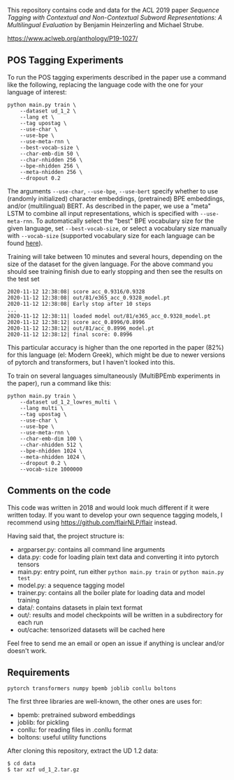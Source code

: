This repository contains code and data for the ACL 2019 paper *Sequence Tagging with Contextual and Non-Contextual Subword Representations: A Multilingual Evaluation* by Benjamin Heinzerling and Michael Strube.

https://www.aclweb.org/anthology/P19-1027/

## POS Tagging Experiments

To run the POS tagging experiments described in the paper use a command like the following, replacing the language code with the one for your language of interest:

```
python main.py train \
    --dataset ud_1_2 \
    --lang et \
    --tag upostag \
    --use-char \
    --use-bpe \
    --use-meta-rnn \
    --best-vocab-size \
    --char-emb-dim 50 \
    --char-nhidden 256 \
    --bpe-nhidden 256 \
    --meta-nhidden 256 \
    --dropout 0.2
```

The arguments `--use-char`, `--use-bpe`, `--use-bert` specify whether to use (randomly initialized) character embeddings, (pretrained) BPE embeddings, and/or (multilingual) BERT. As described in the paper, we use a "meta" LSTM to combine all input representations, which is specified with `--use-meta-rnn`. To automatically select the "best" BPE vocabulary size for the given language, set `--best-vocab-size`, or select a vocabulary size manually with `--vocab-size` (supported vocabulary size for each language can be found [here](https://nlp.h-its.org/bpemb/#download)).

Training will take between 10 minutes and several hours, depending on the size of the dataset for the given language. For the above command you should see training finish due to early stopping and then see the results on the test set

```
2020-11-12 12:38:08| score acc_0.9316/0.9328
2020-11-12 12:38:08| out/81/e365_acc_0.9328_model.pt
2020-11-12 12:38:08| Early stop after 10 steps
...
2020-11-12 12:38:11| loaded model out/81/e365_acc_0.9328_model.pt
2020-11-12 12:38:12| score acc_0.8996/0.8996
2020-11-12 12:38:12| out/81/acc_0.8996_model.pt
2020-11-12 12:38:12| final score: 0.8996
```
This particular accuracy is higher than the one reported in the paper (82%) for this language (el: Modern Greek), which might be due to newer versions of pytorch and transformers, but I haven't looked into this.

To train on several languages simultaneously (MultiBPEmb experiments in the paper), run a command like this:

```
python main.py train \
    --dataset ud_1_2_lowres_multi \
    --lang multi \
    --tag upostag \
    --use-char \
    --use-bpe \
    --use-meta-rnn \
    --char-emb-dim 100 \
    --char-nhidden 512 \
    --bpe-nhidden 1024 \
    --meta-nhidden 1024 \
    --dropout 0.2 \
    --vocab-size 1000000
```

## Comments on the code

This code was written in 2018 and would look much different if it were written today.
If you want to develop your own sequence tagging models, I recommend using https://github.com/flairNLP/flair instead.

Having said that, the project structure is:

- argparser.py: contains all command line arguments
- data.py: code for loading plain text data and converting it into pytorch tensors
- main.py: entry point, run either `python main.py train` or `python main.py test`
- model.py: a sequence tagging model
- trainer.py: contains all the boiler plate for loading data and model training
- data/: contains datasets in plain text format
- out/: results and model checkpoints will be written in a subdirectory for each run
- out/cache: tensorized datasets will be cached here

Feel free to send me an email or open an issue if anything is unclear and/or doesn't work.

## Requirements

`pytorch transformers numpy bpemb joblib conllu boltons`

The first three libraries are well-known, the other ones are uses for:

- bpemb: pretrained subword embeddings
- joblib: for pickling
- conllu: for reading files in .conllu format
- boltons: useful utility functions

After cloning this repository, extract the UD 1.2 data:

```
$ cd data
$ tar xzf ud_1_2.tar.gz
```

